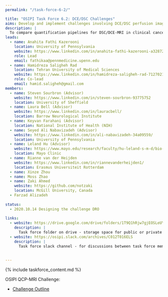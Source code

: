 ```yaml
---
permalink: "/task-force-6-2/"

title: "OSIPI Task Force 6.2: DCE/DSC Challenges"
aims: Develop and implement challenges involving DCE/DSC perfusion imaging analysis
description: |
  To compare quantification pipelines for DSC/DCE-MRI in clinical cancer imaging applications. Through these challenges, the performance of DSC-/DCE-MRI perfusion analysis tools developed in-house by the participating groups or the available software packages will be tested and evaluated according to some metrics (eg. bias and precision on DROs, agreement with reference methods in-vivo, reproducibility on in-vivo data, processing time, etc). The contestants are encouraged to use the software tools listed in OSIPI in creating their pipelines. The aim of this task force is to establish a set of benchmarks for perfusion imaging in different applications. 
leads:
  - name: Anahita Fathi Kazerooni
    location: University of Pennsylvania
    website: https://www.linkedin.com/in/anahita-fathi-kazerooni-a3287238/
    role: Lead
    email: fathikaa@pennmedicine.upenn.edu
  - name: Hamidreza Saligheh Rad
    location: Tehran University of Medical Sciences
    website: https://www.linkedin.com/in/hamidreza-saligheh-rad-7127021a/
    role: Co-lead
    email: hamid.saligheh@gmail.com
members:
  - name: Steven Sourbron (Advisor)
    website: https://www.linkedin.com/in/steven-sourbron-93775752
    location: University of Sheffield
  - name: Laura Bell (Advisor)
    website: https://www.linkedin.com/in/lauracbell/
    location: Barrow Neurological Institute
  - name: Keyvan Farahani (Advisor)
    location: National Institute of Health (NIH)
  - name: Seyed Ali Nabavizadeh (Advisor)
    website: https://www.linkedin.com/in/ali-nabavizadeh-34a09559/
    location: University of Pennsylvania 
  - name: Leland Hu (Advisor)
    website: https://www.mayo.edu/research/faculty/hu-leland-s-m-d/bio-10031224
    location: Mayo Clinic  
  - name: Rianne van der Heijden
    website: https://www.linkedin.com/in/riannevanderheijden1/
    location: Erasmus Universiteit Rotterdam
  - name: Xinze Zhou
  - name: Moss Zhao
  - name: Zaki Ahmed
    website: https://github.com/notzaki
    location: McGill University, Canada  
  - Farzad Alizadeh
   
status:
  - 2020.10.14 Designing the challenge DRO 
  
links:
  - website: https://drive.google.com/drive/folders/1T9Q1hRjw7gjEOSLeUYB7RyjFLHaEfgpp
    description: |
      Task force folder on drive - storage space for public or private documents developed by the task force.
  - website: https://osipi.slack.com/archives/C012T016ELS
    description: |
      Task force slack channel - for discussions between task force members.
   
      
---
```


{% include taskforce_content.md %}
<!--- Please include your task force contents below, free formatting -->

OSIPI QCP-MRI Challenge:
- [Challenge Outline](https://docs.google.com/document/d/1DXJsKwLrAeh471SLhlvEFaNtw-ePLZcBsxSzM8QJ_KM/edit?usp=sharing)
